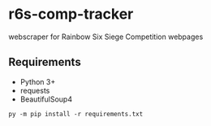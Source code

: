 # r6s-comp-tracker

 webscraper for Rainbow Six Siege Competition webpages

## Requirements

- Python 3+
- requests
- BeautifulSoup4

`py -m pip install -r requirements.txt`
